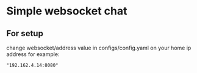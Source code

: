 # Simple websocket chat

## For setup
change websocket/address value in configs/config.yaml on your home ip address
for example: 
    
    "192.162.4.14:8080"
